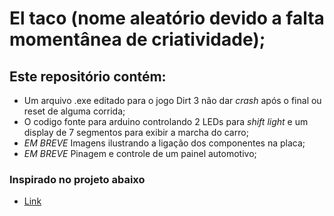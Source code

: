 # El taco (nome aleatório devido a falta momentânea de criatividade);
## Este repositório contém:
- Um arquivo .exe editado para o jogo Dirt 3 não dar _crash_ após o final ou reset de alguma corrida;
- O codigo fonte para arduino controlando 2 LEDs para _shift light_ e um display de 7 segmentos para exibir a marcha do carro;
- *EM BREVE* Imagens ilustrando a ligação dos componentes na placa;
- *EM BREVE* Pinagem e controle de um painel automotivo;

### Inspirado no projeto abaixo
- [Link](http://www.technikprojekte.de/Projekte.php?src=Tacho)
